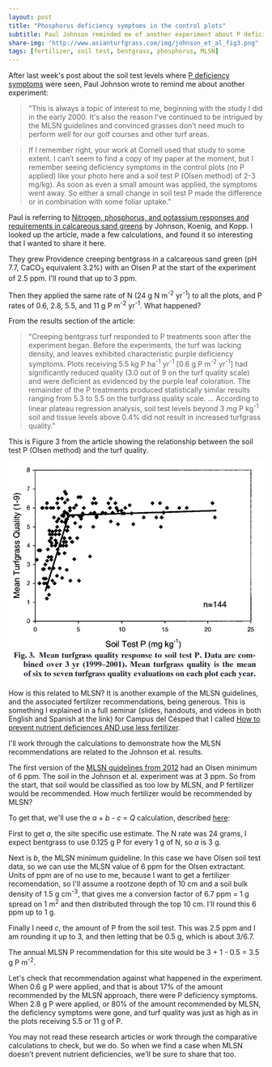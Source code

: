 ```yaml
---
layout: post
title: "Phosphorus deficiency symptoms in the control plots"
subtitle: Paul Johnson reminded me of another experiment about P deficiency, soil test P, and fertilizer
share-img: "http://www.asianturfgrass.com/img/johnson_et_al_fig3.png"
tags: [fertilizer, soil test, bentgrass, phosphorus, MLSN]
---
```


After last week's post about the soil test levels where [P deficiency symptoms](http://www.asianturfgrass.com/2017-07-26-phosphorus-deficiency-photo/) were seen, Paul Johnson wrote to remind me about another experiment:

> "This is always a topic of interest to me, beginning with the study I did in the early 2000. It's also the reason I’ve continued to be intrigued by the MLSN guidelines and convinced grasses don’t need much to perform well for our golf courses and other turf areas.

> If I remember right, your work at Cornell used that study to some extent. I can’t seem to find a copy of my paper at the moment, but I remember seeing deficiency symptoms in the control plots (no P applied) like your photo here and a soil test P (Olsen method) of 2-3 mg/kg). As soon as even a small amount was applied, the symptoms went away. So either a small change in soil test P made the difference or in combination with some foliar uptake."

Paul is referring to [Nitrogen, phosphorus, and potassium responses and requirements in calcareous sand greens](https://dl.sciencesocieties.org/publications/aj/abstracts/95/3/697) by Johnson, Koenig, and Kopp. I looked up the article, made a few calculations, and found it so interesting that I wanted to share it here.

They grew Providence creeping bentgrass in a calcareous sand green (pH 7.7, CaCO<sub>3</sub> equivalent 3.2%) with an Olsen P at the start of the experiment of 2.5 ppm. I'll round that up to 3 ppm.

Then they applied the same rate of N (24 g N m<sup>-2</sup> yr<sup>-1</sup>) to all the plots, and P rates of 0.6, 2.8, 5.5, and 11 g P m<sup>-2</sup> yr<sup>-1</sup>. What happened?

From the results section of the article:

> "Creeping bentgrass turf responded to P treatments soon after the experiment began. Before the experiments, the turf was lacking density, and leaves exhibited characteristic purple deficiency symptoms. Plots receiving 5.5 kg P ha<sup>-1</sup> yr<sup>-1</sup> [0.6 g P m<sup>-2</sup> yr<sup>-1</sup>] had significantly reduced quality (3.0 out of 9 on the turf quality scale) and were deficient as evidenced by the purple leaf coloration. The remainder of the P treatments produced statistically similar results ranging from 5.3 to 5.5 on the turfgrass quality scale. ... According to linear plateau regression analysis, soil test levels beyond 3 mg P kg<sup>-1</sup> soil and tissue levels above 0.4% did not result in increased turfgrass quality."

This is Figure 3 from the article showing the relationship between the soil test P (Olsen method) and the turf quality.

![figure 3 from Johnson et al. 2003](/img/johnson_et_al_fig3.png)

How is this related to MLSN? It is another example of the MLSN guidelines, and the associated fertilizer recommendations, being generous. This is something I explained in a full seminar (slides, handouts, and videos in both English and Spanish at the link) for Campus del Césped that I called [How to prevent nutrient deficiences AND use less fertilizer](http://www.blog.asianturfgrass.com/2017/01/preventing-nutrient-deficiencies.html). 

I'll work through the calculations to demonstrate how the MLSN recommendations are related to the Johnson et al. results.

The first version of the [MLSN guidelines from 2012](https://www.paceturf.org/PTRI/Documents/201408_stowell_woods_mlsn.pdf) had an Olsen minimum of 6 ppm. The soil in the Johnson et al. experiment was at 3 ppm. So from the start, that soil would be classified as too low by MLSN, and P fertilizer would be recommended. How much fertilizer would be recommended by MLSN?

To get that, we'll use the *a* + *b* - *c* = *Q* calculation, described [here](https://speakerdeck.com/micahwoods/the-mlsn-approach-to-soil-test-interpretation?slide=34):

<script async class="speakerdeck-embed" data-slide="34" data-id="466d4db64cdc4b4c9ffb9265326c75eb" data-ratio="1.33333333333333" src="//speakerdeck.com/assets/embed.js"></script>

First to get *a*, the site specific use estimate. The N rate was 24 grams, I expect bentgrass to use 0.125 g P for every 1 g of N, so *a* is 3 g.

Next is *b*, the MLSN minimum guideline. In this case we have Olsen soil test data, so we can use the MLSN value of 6 ppm for the Olsen extractant. Units of ppm are of no use to me, because I want to get a fertilizer recomendation, so I'll assume a rootzone depth of 10 cm and a soil bulk density of 1.5 g cm<sup>-3</sup>, that gives me a conversion factor of 6.7 ppm = 1 g spread on 1 m<sup>2</sup> and then distributed through the top 10 cm. I'll round this 6 ppm up to 1 g.

Finally I need *c*, the amount of P from the soil test. This was 2.5 ppm and I am rounding it up to 3, and then letting that be 0.5 g, which is about 3/6.7. 

The annual MLSN P recommendation for this site would be 3 + 1 - 0.5 = 3.5 g P m<sup>-2</sup>. 

Let's check that recommendation against what happened in the experiment. When 0.6 g P were applied, and that is about 17% of the amount recommended by the MLSN approach, there were P deficiency symptoms. When 2.8 g P were applied, or 80% of the amount recommended by MLSN, the deficiency symptoms were gone, and turf quality was just as high as in the plots receiving 5.5 or 11 g of P.

You may not read these research articles or work through the comparative calculations to check, but we do. So when we find a case when MLSN doesn't prevent nutrient deficiencies, we'll be sure to share that too. 



